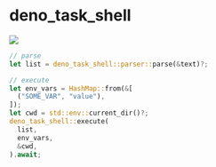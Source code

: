 # deno_task_shell

[![](https://img.shields.io/crates/v/deno_task_shell.svg)](https://crates.io/crates/deno_task_shell)

```rs
// parse
let list = deno_task_shell::parser::parse(&text)?;

// execute
let env_vars = HashMap::from(&[
  ("SOME_VAR", "value"),
]);
let cwd = std::env::current_dir()?;
deno_task_shell::execute(
  list,
  env_vars,
  &cwd,
).await;
```
